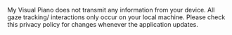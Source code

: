 My Visual Piano does not transmit any information from your device.  All gaze tracking/ interactions only occur on your local machine.  Please check this privacy policy for changes whenever the application updates.
